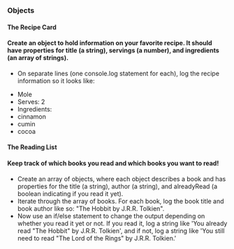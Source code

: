 ### Objects

#### The Recipe Card

#### Create an object to hold information on your favorite recipe. It should have properties for title (a string), servings (a number), and ingredients (an array of strings).
* On separate lines (one console.log statement for each), log the recipe information so it looks like:
- Mole
- Serves: 2
- Ingredients:
- cinnamon
- cumin
- cocoa


#### The Reading List

#### Keep track of which books you read and which books you want to read!

* Create an array of objects, where each object describes a book and has properties for the title (a string), author (a string), and alreadyRead (a boolean indicating if you read it yet).
* Iterate through the array of books. For each book, log the book title and book author like so: "The Hobbit by J.R.R. Tolkien".
* Now use an if/else statement to change the output depending on whether you read it yet or not. If you read it, log a string like 'You already read "The Hobbit" by J.R.R. Tolkien', and if not, log a string like 'You still need to read "The Lord of the Rings" by J.R.R. Tolkien.'